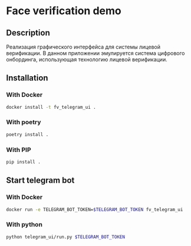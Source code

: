 # Face verification demo

## Description

Реализация графического интерфейса для системы лицевой верификации. В данном приложении эмулируется система цифрового онбординга,
использующая технологию лицевой верификации. 

## Installation
### With Docker

```bash
docker install -t fv_telegram_ui .
```
### With poetry
```bash
poetry install .
```
### With PIP
```bash
pip install .
```

## Start telegram bot 
### With Docker
```bash
docker run -e TELEGRAM_BOT_TOKEN=$TELEGRAM_BOT_TOKEN fv_telegram_ui
```
### With python
```bash
python telegram_ui/run.py $TELEGRAM_BOT_TOKEN
```

